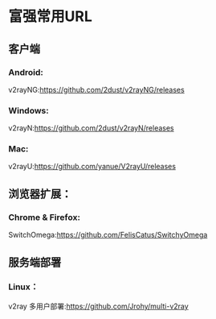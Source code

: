# 富强常用URL




## 客户端
### Android:

v2rayNG:https://github.com/2dust/v2rayNG/releases

### Windows:

v2rayN:https://github.com/2dust/v2rayN/releases

### Mac:

v2rayU:https://github.com/yanue/V2rayU/releases


## 浏览器扩展：

### Chrome & Firefox:

SwitchOmega:https://github.com/FelisCatus/SwitchyOmega



## 服务端部署

### Linux：

v2ray 多用户部署:https://github.com/Jrohy/multi-v2ray
